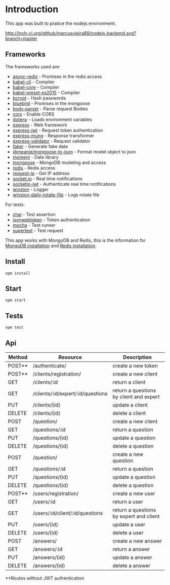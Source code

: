 # Introduction

This app was built to pratice the nodejs environment.

http://inch-ci.org/github/marcusvieira88/nodejs-backend.svg?branch=master

## Frameworks

The frameworks used are:

* [async-redis](https://github.com/moaxaca/async-redis) - Promises in the redis access
* [babel-cli](https://www.npmjs.com/package/babel-cli) - Compiler
* [babel-core](https://github.com/babel/babel/tree/master/packages/babel-core) - Compiler
* [babel-preset-es2015](https://www.npmjs.com/package/babel-preset-es2015) - Compiler
* [bcrypt](https://github.com/kelektiv/node.bcrypt.js) - Hash passwords
* [bluebird](https://github.com/petkaantonov/bluebird) - Promises in the mongoose
* [body-parser](https://github.com/expressjs/body-parser) - Parse request Bodies
* [cors](https://github.com/expressjs/cors) - Enable CORS
* [dotenv](https://github.com/motdotla/dotenv) - Loads environment variables
* [express](https://github.com/expressjs/express) - Web framework
* [express-jwt](https://github.com/auth0/express-jwt) - Request token authentication
* [express-mung](https://github.com/richardschneider/express-mung) - Response transformer
* [express-validator](https://github.com/express-validator/express-validator) - Request validator 
* [faker](https://github.com/Marak/Faker.js) - Generate fake date
* [@meanie/mongoose-to-json](https://github.com/meanie/mongoose-to-json) - Format model object to json
* [moment](https://www.npmjs.com/package/momentl) - Date library
* [mongoose](https://github.com/Automattic/mongoose) - MongoDB modeling and access
* [redis](https://github.com/NodeRedis/node_redis) - Redis access
* [request-ip](https://www.npmjs.com/package/request-ip) - Get IP address
* [socket.io](https://github.com/socketio/socket.io) - Real time notifications
* [socketio-jwt](https://github.com/auth0-community/socketio-jwt) - Authenticate real time notifications
* [winston](https://github.com/winstonjs/winston) - Logger
* [winston-daily-rotate-file](https://github.com/winstonjs/winston-daily-rotate-file) - Logs rotate file

For tests:

* [chai](https://github.com/chaijs/chai) - Test assertion
* [jsonwebtoken](https://github.com/auth0/node-jsonwebtoken) - Token authentication
* [mocha](https://github.com/mochajs/mocha) - Test runner
* [supertest](https://github.com/visionmedia/supertest) - Test request

This app works with MongoDB and Redis, this is the information for [MongoDB installation](https://docs.mongodb.com/manual/installation/) and [Redis installation](https://redis.io/topics/quickstart).

## Install

```
npm install
```

## Start

```
npm start
```

## Tests

```
npm test
```

## Api

| Method | Resource 		                 | Description                             |
|--------|-----------------------------------|-----------------------------------------|
| POST** | /authenticate/                    | create a new token 	                   | 
| POST** | /clients/registration/            | create a new client	                   | 
| GET	 | /clients/:id                      | return a client  	                   |
| GET	 | /clients/:id/expert/:id/questions | return a questions by client and expert |
| PUT	 | /clients/{id}                     | update a client      	               |
| DELETE | /clients/{id}                     | delete a client      	               |
| POST	 | /question/	                     | create a new client	                   | 
| GET	 | /questions/:id  	                 | return a question  	                   |
| PUT	 | /questions/{id}                   | update a question      	               |
| DELETE | /questions/{id}                   | delete a question      	               |
| POST	 | /question/	                     | create a new question                   | 
| GET	 | /questions/:id  	                 | return a question  	                   |
| PUT	 | /questions/{id}                   | update a question                       |
| DELETE | /questions/{id}                   | delete a question      	               |
| POST** | /users/registration/              | create a new user                       | 
| GET	 | /users/:id  	                     | return a user  	                       |
| GET	 | /users/:id/client/:id/questions   | return a questions by expert and client |
| PUT	 | /users/{id}                       | update a user        	               |
| DELETE | /users/{id}                       | delete a user      	                   |
| POST	 | /answers/	                     | create a new answer                     | 
| GET	 | /answers/:id  	                 | return a answer 	                       |
| PUT	 | /answers/{id}                     | update a answer     	                   |
| DELETE | /answers/{id}                     | delete a answer      	               |

**Routes without JWT authentication 
